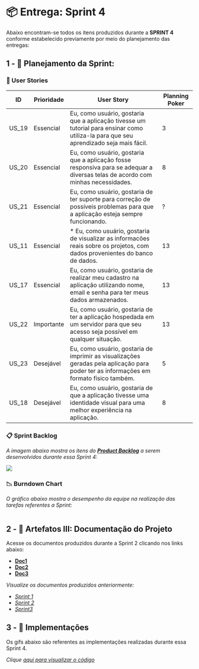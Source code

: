 # 📦 Entrega: __Sprint 4__

Abaixo encontram-se todos os itens produzidos durante a __SPRINT 4__ conforme estabelecido previamente por meio do planejamento das entregas: 

## 1 - 📅 Planejamento da Sprint:

### 📝 User Stories

| ID    | Prioridade | User Story                                                   | Planning Poker |
| ----- | ---------- | ------------------------------------------------------------ | -------------- |
| US_19 | Essencial  | Eu, como usuário, gostaria que a aplicação tivesse um tutorial para ensinar como utiliza-la para que seu aprendizado seja mais fácil. | 3              |
| US_20 | Essencial  | Eu, como usuário, gostaria que a aplicação fosse responsiva para se adequar a diversas telas de acordo com minhas necessidades. | 8              |
| US_21 | Essencial  | Eu, como usuário, gostaria de ter suporte para correção de possíveis problemas para que a aplicação esteja sempre funcionando. | ?              |
| US_11 | Essencial  | * Eu, como usuário, gostaria de visualizar as informacões reais sobre os projetos, com dados provenientes do banco de dados. | 13             |
| US_17 | Essencial  | Eu, como usuário, gostaria de realizar meu cadastro na aplicação utilizando nome, email e senha para ter meus dados armazenados. | 13             |
| US_22 | Importante | Eu, como usuário, gostaria de ter a aplicação hospedada em um servidor para que seu acesso seja possível em qualquer situação. | 13             |
| US_23 | Desejável  | Eu, como usuário, gostaria de imprimir as visualizações geradas pela aplicação para poder ter as informações em formato físico também. | 5              |
| US_18 | Desejável  | Eu, como usuário, gostaria de que a aplicação tivesse uma identidade visual para uma melhor experiência na aplicação. | 8              |

### 📋 Sprint Backlog

*A imagem abaixo mostra os itens do [__Product Backlog__](https://github.com/vinicius-hso/api-fatec-2s-gswatcher/blob/Sprint-1/documentation/%2303_backlog_v4.pdf) a serem desenvolvidos durante essa Sprint 4:*

![](https://github.com/vinicius-hso/api-fatec-2s-gswatcher/blob/Sprint-4/Images/sprint-4-backlog.png)

### 📉 Burndown Chart

*O gráfico abaixo mostra o desempenho da equipe na realização das tarefas referentes a Sprint:*

![]()

## 2 - 📂 Artefatos III: Documentação do Projeto

Acesse os documentos produzidos durante a Sprint 2 clicando nos links abaixo:

* [__Doc1__]()
* [__Doc2__]()
* [__Doc3__]()

*Visualize os documentos produzidos anteriormente:*

* *[Sprint 1](https://github.com/vinicius-hso/api-fatec-2s-gswatcher/tree/Sprint-1#2----artefatos-i-documenta%C3%A7%C3%A3o-do-projeto)*
* *[Sprint 2](https://github.com/vinicius-hso/api-fatec-2s-gswatcher/tree/Sprint-2#2----artefatos-ii-documenta%C3%A7%C3%A3o-do-projeto)*
* [*Sprint3*](https://github.com/vinicius-hso/api-fatec-2s-gswatcher/tree/Sprint-3#2----artefatos-iii-documenta%C3%A7%C3%A3o-do-projeto)

## 3 - 💫 Implementações

Os gifs abaixo são referentes as implementações realizadas durante essa Sprint 4.

*Clique [aqui para visualizar o código]()*
